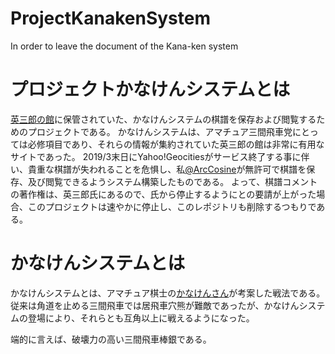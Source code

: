 # ProjectKanakenSystem
In order to leave the document of the Kana-ken system

# プロジェクトかなけんシステムとは

[英三郎の館](http://www.geocities.jp/eisaburou_hp/)に保管されていた、かなけんシステムの棋譜を保存および閲覧するためのプロジェクトである。
かなけんシステムは、アマチュア三間飛車党にとっては必修項目であり、それらの情報が集約されていた英三郎の館は非常に有用なサイトであった。
2019/3末日にYahoo!Geocitiesがサービス終了する事に伴い、貴重な棋譜が失われることを危惧し、私[@ArcCosine](https://twitter.com/ArcCosine/)が無許可で棋譜を保存、及び閲覧できるようシステム構築したものである。
よって、棋譜コメントの著作権は、英三郎氏にあるので、氏から停止するようにとの要請が上がった場合、このプロジェクトは速やかに停止し、このレポジトリも削除するつもりである。

# かなけんシステムとは

かなけんシステムとは、アマチュア棋士の[かなけんさん](https://twitter.com/nebarigoshi)が考案した戦法である。
従来は角道を止める三間飛車では居飛車穴熊が難敵であったが、かなけんシステムの登場により、それらとも互角以上に戦えるようになった。

端的に言えば、破壊力の高い三間飛車棒銀である。


